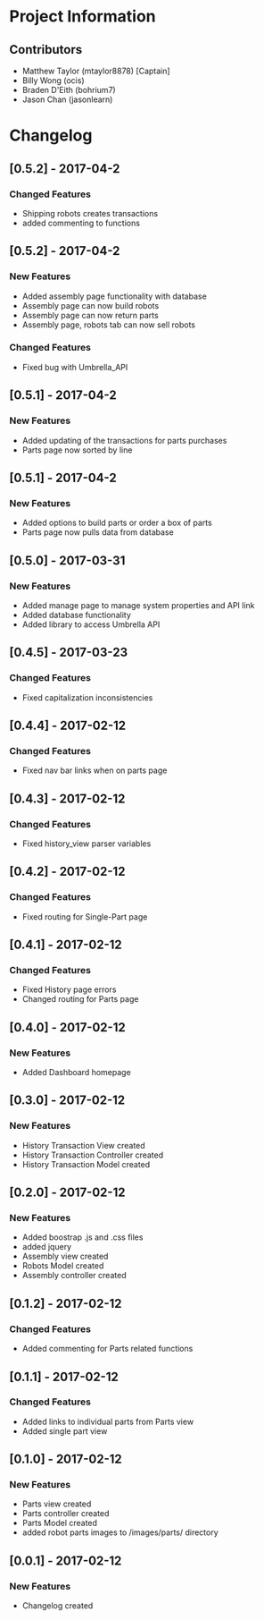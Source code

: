 # Project Information
## Contributors
- Matthew Taylor (mtaylor8878) [Captain]
- Billy Wong     (ocis)
- Braden D'Eith  (bohrium7)
- Jason Chan     (jasonlearn)

# Changelog

## [0.5.2] - 2017-04-2
### Changed Features
- Shipping robots creates transactions
- added commenting to functions

## [0.5.2] - 2017-04-2
### New Features
- Added assembly page functionality with database
- Assembly page can now build robots
- Assembly page can now return parts
- Assembly page, robots tab can now sell robots
### Changed Features
- Fixed bug with Umbrella_API

## [0.5.1] - 2017-04-2
### New Features
- Added updating of the transactions for parts purchases
- Parts page now sorted by line

## [0.5.1] - 2017-04-2
### New Features
- Added options to build parts or order a box of parts
- Parts page now pulls data from database

## [0.5.0] - 2017-03-31
### New Features
- Added manage page to manage system properties and API link
- Added database functionality
- Added library to access Umbrella API

## [0.4.5] - 2017-03-23
### Changed Features
- Fixed capitalization inconsistencies

## [0.4.4] - 2017-02-12
### Changed Features
- Fixed nav bar links when on parts page

## [0.4.3] - 2017-02-12
### Changed Features
- Fixed history_view parser variables

## [0.4.2] - 2017-02-12
### Changed Features
- Fixed routing for Single-Part page

## [0.4.1] - 2017-02-12
### Changed Features
- Fixed History page errors
- Changed routing for Parts page

## [0.4.0] - 2017-02-12
### New Features
- Added Dashboard homepage

## [0.3.0] - 2017-02-12
### New Features
- History Transaction View created
- History Transaction Controller created
- History Transaction Model created

## [0.2.0] - 2017-02-12
### New Features
- Added boostrap .js and .css files
- added jquery
- Assembly view created
- Robots Model created
- Assembly controller created

## [0.1.2] - 2017-02-12
### Changed Features
- Added commenting for Parts related functions

## [0.1.1] - 2017-02-12
### Changed Features
- Added links to individual parts from Parts view
- Added single part view

## [0.1.0] - 2017-02-12
### New Features
- Parts view created
- Parts controller created
- Parts Model created
- added robot parts images to /images/parts/ directory

## [0.0.1] - 2017-02-12
### New Features
- Changelog created

